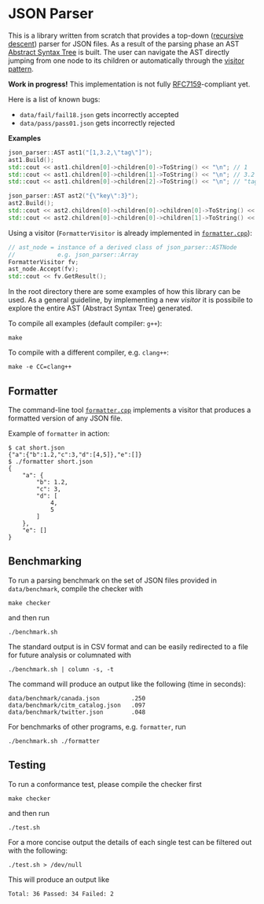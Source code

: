 # JSON Parser

This is a library written from scratch that provides a top-down ([recursive descent](https://en.wikipedia.org/wiki/Recursive_descent_parser)) parser for JSON files.
As a result of the parsing phase an AST [Abstract Syntax Tree](https://en.wikipedia.org/wiki/Abstract_syntax_tree) is built.
The user can navigate the AST directly jumping from one node to its children or
automatically through the [visitor pattern](https://en.wikipedia.org/wiki/Visitor_pattern).

**Work in progress!**
This implementation is not fully [RFC7159](https://www.rfc-editor.org/info/rfc7159)-compliant
yet.

Here is a list of known bugs:
- `data/fail/fail18.json` gets incorrectly accepted
- `data/pass/pass01.json` gets incorrectly rejected

**Examples**

```c++
json_parser::AST ast1("[1,3.2,\"tag\"]");
ast1.Build();
std::cout << ast1.children[0]->children[0]->ToString() << "\n"; // 1
std::cout << ast1.children[0]->children[1]->ToString() << "\n"; // 3.2
std::cout << ast1.children[0]->children[2]->ToString() << "\n"; // "tag"

json_parser::AST ast2("{\"key\":3}");
ast2.Build();
std::cout << ast2.children[0]->children[0]->children[0]->ToString() << "\n"; // "key"
std::cout << ast2.children[0]->children[0]->children[1]->ToString() << "\n"; // 3

```

Using a visitor (`FormatterVisitor` is already implemented in [`formatter.cpp`](formatter.cpp)):

```c++
// ast_node = instance of a derived class of json_parser::ASTNode
//            e.g. json_parser::Array
FormatterVisitor fv;
ast_node.Accept(fv);
std::cout << fv.GetResult();
```

In the root directory there are some examples of how this library can be used.
As a general guideline, by implementing a new _visitor_ it is possibile to explore
the entire AST (Abstract Syntax Tree) generated.

To compile all examples (default compiler: `g++`):
```
make
```

To compile with a different compiler, e.g. `clang++`:
```
make -e CC=clang++
```

## Formatter

The command-line tool [`formatter.cpp`](formatter.cpp) implements a visitor that produces a formatted version of any JSON file.

Example of `formatter` in action:
```
$ cat short.json
{"a":{"b":1.2,"c":3,"d":[4,5]},"e":[]}
$ ./formatter short.json
{
    "a": {
        "b": 1.2,
        "c": 3,
        "d": [
            4,
            5
        ]
    },
    "e": []
}
```

## Benchmarking

To run a parsing benchmark on the set of JSON files provided in `data/benchmark`,
compile the checker with
```
make checker
```
and then run
```
./benchmark.sh
```
The standard output is in CSV format and can be easily redirected to a file for future analysis
or columnated with
```
./benchmark.sh | column -s, -t
```
The command will produce an output like the following (time in seconds):
```
data/benchmark/canada.json         .250
data/benchmark/citm_catalog.json   .097
data/benchmark/twitter.json        .048
```

For benchmarks of other programs, e.g. `formatter`, run
```
./benchmark.sh ./formatter
```

## Testing

To run a conformance test, please compile the checker first
```
make checker
```
and then run
```
./test.sh
```

For a more concise output the details of each single test can be filtered out with the following:
```
./test.sh > /dev/null
```
This will produce an output like 
```
Total: 36 Passed: 34 Failed: 2
```
